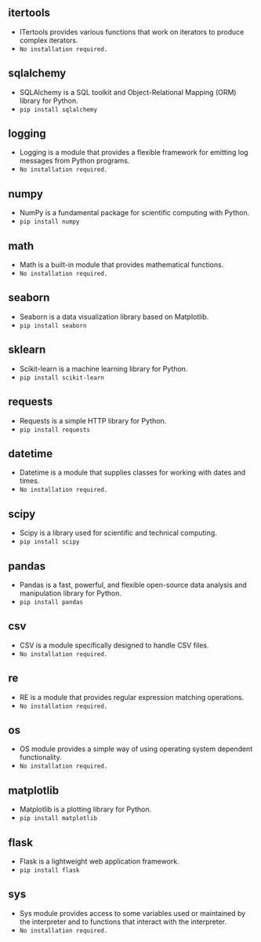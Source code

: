 ## **itertools** 
 - ITertools provides various functions that work on iterators to produce complex iterators.
  - `No installation required.`
## **sqlalchemy** 
 - SQLAlchemy is a SQL toolkit and Object-Relational Mapping (ORM) library for Python.
  - `pip install sqlalchemy`
## **logging** 
 - Logging is a module that provides a flexible framework for emitting log messages from Python programs.
  - `No installation required.`
## **numpy** 
 - NumPy is a fundamental package for scientific computing with Python.
  - `pip install numpy`
## **math** 
 - Math is a built-in module that provides mathematical functions.
  - `No installation required.`
## **seaborn** 
 - Seaborn is a data visualization library based on Matplotlib.
  - `pip install seaborn`
## **sklearn** 
 - Scikit-learn is a machine learning library for Python.
  - `pip install scikit-learn`
## **requests** 
 - Requests is a simple HTTP library for Python.
  - `pip install requests`
## **datetime** 
 - Datetime is a module that supplies classes for working with dates and times.
  - `No installation required.`
## **scipy** 
 - Scipy is a library used for scientific and technical computing.
  - `pip install scipy`
## **pandas** 
 - Pandas is a fast, powerful, and flexible open-source data analysis and manipulation library for Python.
  - `pip install pandas`
## **csv** 
 - CSV is a module specifically designed to handle CSV files.
  - `No installation required.`
## **re** 
 - RE is a module that provides regular expression matching operations.
  - `No installation required.`
## **os** 
 - OS module provides a simple way of using operating system dependent functionality.
  - `No installation required.`
## **matplotlib** 
 - Matplotlib is a plotting library for Python.
  - `pip install matplotlib`
## **flask** 
 - Flask is a lightweight web application framework.
  - `pip install flask`
## **sys** 
 - Sys module provides access to some variables used or maintained by the interpreter and to functions that interact with the interpreter.
  - `No installation required.`